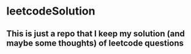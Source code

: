# leetcodeSolution
## This is just a repo that I keep my solution (and maybe some thoughts) of leetcode questions  
